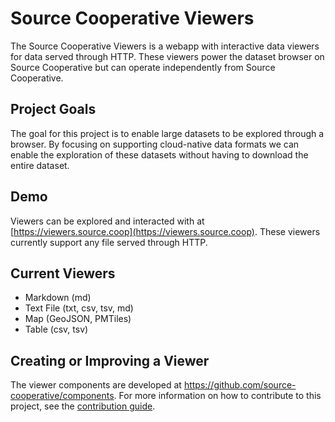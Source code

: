# Source Cooperative Viewers

The Source Cooperative Viewers is a webapp with interactive data viewers for data served through HTTP.
These viewers power the dataset browser on Source Cooperative but can operate independently from Source Cooperative.

## Project Goals

The goal for this project is to enable large datasets to be explored through a browser.
By focusing on supporting cloud-native data formats we can enable the exploration of these datasets without having to download the entire dataset.

## Demo

Viewers can be explored and interacted with at [https://viewers.source.coop](https://viewers.source.coop).
These viewers currently support any file served through HTTP.

## Current Viewers

- Markdown (md)
- Text File (txt, csv, tsv, md)
- Map (GeoJSON, PMTiles)
- Table (csv, tsv)

## Creating or Improving a Viewer

The viewer components are developed at https://github.com/source-cooperative/components. For more information on how to contribute to this project, see the [contribution guide](https://github.com/source-cooperative/components/blob/main/CONTRIBUTING.md).
